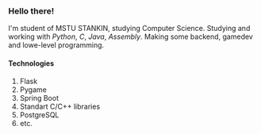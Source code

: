 ### Hello there!

I'm student of MSTU STANKIN, studying Computer Science.
Studying and working with *Python*, *C*, *Java*, *Assembly*.
Making some backend, gamedev and lowe-level programming.

#### Technologies

1. Flask
2. Pygame
3. Spring Boot
4. Standart C/C++ libraries
5. PostgreSQL
6. etc.
<!--
**SiropTime/SiropTime** is a ✨ _special_ ✨ repository because its `README.md` (this file) appears on your GitHub profile.

Here are some ideas to get you started:

- 🔭 I’m currently working on mvlip, yandex-backend-school
- 🌱 I’m currently learning ...
- 👯 I’m looking to collaborate on ...
- 🤔 I’m looking for help with ...
- 💬 Ask me about ...
- 📫 How to reach me: ...
- 😄 Pronouns: ...
- ⚡ Fun fact: ...
-->
